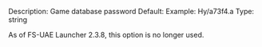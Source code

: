 Description: Game database password
Default: 
Example: Hy/a73f4.a
Type: string

As of FS-UAE Launcher 2.3.8, this option is no longer used.
